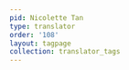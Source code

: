 ```yaml
---
pid: Nicolette Tan
type: translator
order: '108'
layout: tagpage
collection: translator_tags
---
```

